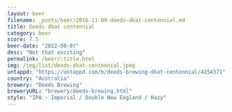 ```yaml
---
layout: beer
filename: _posts/beer/2016-11-09-deeds-dkat-centennial.md
title: Deeds dkat centennial
category: beer
score: 7.5
beer-date: "2022-08-07"
desc: "Not that exciting"
permalink: /beer/:title.html
img: /img/list/deeds-dkat-centennial.jpeg
untappd: "https://untappd.com/b/deeds-brewing-dkat-centennial/4254371"
country: "Australia"
brewery: "Deeds Brewing"
breweryURL: "brewery/deeds-brewing.html"
style: "IPA - Imperial / Double New England / Hazy"
---
```

